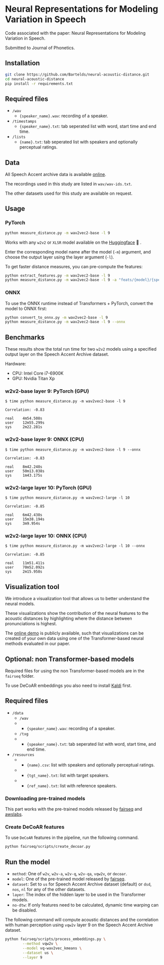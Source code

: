 # Neural Representations for Modeling Variation in Speech
Code associated with the paper: Neural Representations for Modeling Variation in Speech.

Submitted to Journal of Phonetics.

<!-- ## Citation

```bibtex
@misc{bartelds2020neural,
      title={Neural Representations for Modeling Variation in English Speech}, 
      author={Martijn Bartelds and Wietse de Vries and Faraz Sanal and Caitlin Richter and Mark Liberman and Martijn Wieling},
      year={2020},
      eprint={2011.12649},
      archivePrefix={arXiv},
      primaryClass={cs.CL}
}
``` -->

## Installation

```bash
git clone https://github.com/Bartelds/neural-acoustic-distance.git
cd neural-acoustic-distance
pip install -r requirements.txt
```

## Required files
 - `/wav`
   - `{speaker_name}.wav`: recording of a speaker.
 - `/timestamps`
   - `{speaker_name}.txt`: tab seperated list with word, start time and end time.
 - `/lists`
   - `{name}.txt`: tab seperated list with speakers and optionally perceptual ratings.

## Data

All Speech Accent archive data is available [online](https://accent.gmu.edu/).

The recordings used in this study are listed in `wav/wav-ids.txt`.

The other datasets used for this study are available on request.

## Usage

### PyTorch

```bash
python measure_distance.py -m wav2vec2-base -l 9
```

Works with any `w2v2` or `XLSR` model available on the [Huggingface](https://huggingface.co/models?search=wav2vec2) 🤗 .

Enter the corresponding model name after the model (`-m`) argument, and choose the output layer using the layer argument (`-l`).

To get faster distance measures, you can pre-compute the features:

```bash
python extract_features.py -m wav2vec2-base -l 9
python measure_distance.py -m wav2vec2-base -l 9 -a "feats/{model}/{speaker}/layer-{layer}.npy"
```

### ONNX
To use the ONNX runtime instead of Transformers + PyTorch, convert the model to ONNX first:

```bash
python convert_to_onnx.py -m wav2vec2-base -l 9
python measure_distance.py -m wav2vec2-base -l 9 --onnx
```

## Benchmarks
These results show the total run time for two `w2v2` models using a specified output layer on the Speech Accent Archive dataset.

Hardware:
 - CPU: Intel Core i7-6900K
 - GPU: Nvidia Titan Xp

### w2v2-base layer 9: PyTorch (GPU)
```
$ time python measure_distance.py -m wav2vec2-base -l 9

Correlation: -0.83

real    4m54.508s
user    12m55.299s
sys     2m22.281s
```

### w2v2-base layer 9: ONNX (CPU)
```
$ time python measure_distance.py -m wav2vec2-base -l 9 --onnx

Correlation: -0.83

real    8m42.248s
user    50m13.038s
sys     1m43.175s
```

### w2v2-large layer 10: PyTorch (GPU)
```
$ time python measure_distance.py -m wav2vec2-large -l 10

Correlation: -0.85

real    6m42.438s
user    15m38.194s
sys     3m9.954s
```

### w2v2-large layer 10: ONNX (CPU)
```
$ time python measure_distance.py -m wav2vec2-large -l 10 --onnx

Correlation: -0.85

real    11m51.411s
user    70m52.092s
sys     2m15.958s
```

## Visualization tool
We introduce a visualization tool that allows us to better understand the neural models. 

These visualizations show the contribution of the neural features to the acoustic distances by highlighting where the distance between pronunciations is highest.

The [online demo](bit.ly/visualization-tool) is publicly available, such that visualizations can be created of your own data using one of the Transformer-based neural methods evaluated in our paper.

## Optional: non Transformer-based models
Required files for using the non Transformer-based models are in the `fairseq` folder.

To use DeCoAR embeddings you also need to install [Kaldi](https://github.com/kaldi-asr/kaldi) first.

## Required files
 - `/data`
   - `/wav`
   - - `{speaker_name}.wav`: recording of a speaker.
   - `/txg`
   - - `{speaker_name}.txt`: tab seperated list with word, start time, and end time.
 - `/resources`
   - - `{name}.csv`: list with speakers and optionally perceptual ratings.
   - - `{tgt_name}.txt`: list with target speakers.
   - - `{ref_name}.txt`: list with reference speakers.

### Downloading pre-trained models

This part works with the pre-trained models released by [fairseq](https://github.com/pytorch/fairseq/blob/master/examples/wav2vec/README.md) and [awslabs](https://github.com/awslabs/speech-representations).

### Create DeCoAR features

To use `DeCoAR` features in the pipeline, run the following command.

```bash
python fairseq/scripts/create_decoar.py
```

## Run the model

 - `method`: One of `w2v`, `w2v-a`, `w2v-q`, `w2v-qa`, `vqw2v`, or `decoar`.
 - `model`: One of the pre-trained model released by [fairseq](https://github.com/pytorch/fairseq/blob/master/examples/wav2vec/README.md).
 - `dataset`: Set to `us` for Speech Accent Archive dataset (default) or `dsd`, `nos`, `nl` for any of the other datasets.
 - `layer`: The index of the hidden layer to be used in the Transformer models.
 - `no-dtw`: If only features need to be calculated, dynamic time warping can be disabled.

The following command will compute acoustic distances and the correlation with human perception using `vqw2v` layer 9 on the Speech Accent Archive dataset.

```bash
python fairseq/scripts/process_embeddings.py \
        --method vqw2v \
        --model vq-wav2vec_kmeans \
        --dataset us \
        --layer 9
```
